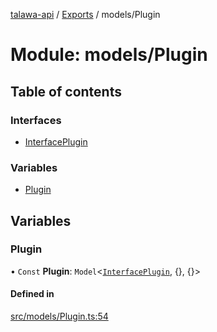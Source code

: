 [talawa-api](../README.md) / [Exports](../modules.md) / models/Plugin

# Module: models/Plugin

## Table of contents

### Interfaces

- [InterfacePlugin](../interfaces/models_Plugin.InterfacePlugin.md)

### Variables

- [Plugin](models_Plugin.md#plugin)

## Variables

### Plugin

• `Const` **Plugin**: `Model`<[`InterfacePlugin`](../interfaces/models_Plugin.InterfacePlugin.md), {}, {}\>

#### Defined in

[src/models/Plugin.ts:54](https://github.com/Nitya-Pasrija/talawa-api/blob/faae1c9/src/models/Plugin.ts#L54)
